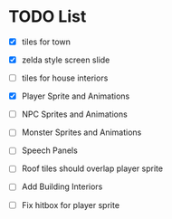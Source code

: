 # TODO List 

- [x] tiles for town
- [x] zelda style screen slide 
- [ ] tiles for house interiors
- [x] Player Sprite and Animations 
- [ ] NPC Sprites and Animations 
- [ ] Monster Sprites and Animations 
- [ ] Speech Panels
- [ ] Roof tiles should overlap player sprite 
- [ ] Add Building Interiors 
- [ ] Fix hitbox for player sprite 

